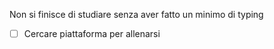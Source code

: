 Non si finisce di studiare senza aver fatto un minimo di typing 
- [ ] Cercare piattaforma per allenarsi 